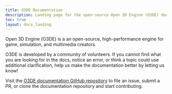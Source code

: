 ```yaml
---
title: O3DE Documentation
description: Landing page for the open-source Open 3D Engine (O3DE) documentation.
toc: true
layout: docs_landing
---
```


Open 3D Engine (O3DE) is a an open-source, high-performance engine for game, simulation, and multimedia creators.

O3DE is developed by a community of volunteers. If you cannot find what you are looking for in the docs, notice an error, or think a topic could use additional clarification, help us make the documentation better by letting us know!

Visit the [O3DE documentation GitHub repository](https://github.com/o3de/o3de.org) to file an issue, submit a PR, or clone the documentation repository and start contributing.
